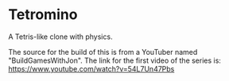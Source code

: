 # Tetromino
A Tetris-like clone with physics.

The source for the build of this is from a YouTuber named "BuildGamesWithJon".
The link for the first video of the series is: https://www.youtube.com/watch?v=54L7Un47Pbs
